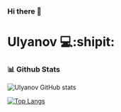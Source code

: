 ### Hi there 👋

# **Ulyanov** 💻:shipit:


### 📊 Github Stats
![Ulyanov GitHub stats](https://github-readme-stats.vercel.app/api?username=Labashm&show_icons=true&theme=radical) 

[![Top Langs](https://github-readme-stats.vercel.app/api/top-langs/?username=Labashm&layout=compact)](https://github.com/anuraghazra/github-readme-stats)




